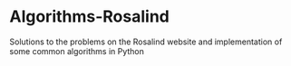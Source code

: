 # Algorithms-Rosalind
Solutions to the problems on the Rosalind website and implementation of some common algorithms in Python
